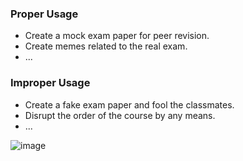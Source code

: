 ### Proper Usage
* Create a mock exam paper for peer revision.
* Create memes related to the real exam.
* ...

### Improper Usage
* Create a fake exam paper and fool the classmates.
* Disrupt the order of the course by any means.
* ...

![image](https://user-images.githubusercontent.com/86094248/200991053-4abdcc6e-e8d0-445d-be5c-8b8593707a3d.png)

